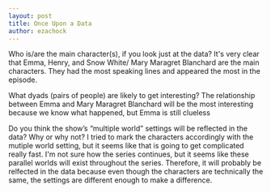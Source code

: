 ```yaml
---
layout: post
title: Once Upon a Data
author: ezachock
---
```


Who is/are the main character(s), if you look just at the data?
It's very clear that Emma, Henry, and Snow White/ Mary Maragret Blanchard are the main characters. They had the most speaking lines and appeared the most in the episode.


What dyads (pairs of people) are likely to get interesting?
The relationship between Emma and Mary Maragret Blanchard will be the most interesting because we know what happened, but Emma is still clueless


Do you think the show’s “multiple world” settings will be reflected in the data? Why or why not?
I tried to mark the characters accordingly with the mutiple world setting, but it seems like that is going to get complicated really fast. I'm not sure how the series continues, but it seems like these parallel worlds will exist throughout the series. Therefore, it will probably be relfected in the data because even though the characters are technically the same, the settings are different enough to make a difference.
